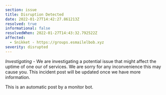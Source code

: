 ```yaml
---
section: issue
title: Disruption Detected
date: 2022-01-27T14:42:27.861213Z
resolved: true
informational: false
resolvedWhen: 2022-01-27T14:43:32.792522Z
affected:
  - Snikket - https://groups.esmailelbob.xyz
severity: disrupted
---
```

*Investigating* - We are investigating a potential issue that might affect the uptime of one our of services. We are sorry for any inconvenience this may cause you. This incident post will be updated once we have more information.

This is an automatic post by a monitor bot.
        